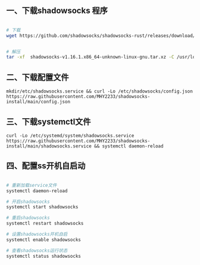 ##  一、下载shadowsocks 程序

```bash

# 下载
wget https://github.com/shadowsocks/shadowsocks-rust/releases/download/v1.16.1/shadowsocks-v1.16.1.x86_64-unknown-linux-gnu.tar.xz


# 解压
tar -xf  shadowsocks-v1.16.1.x86_64-unknown-linux-gnu.tar.xz -C /usr/local/bin/
```

## 二、下载配置文件
    mkdir/etc/shadowsocks.service && curl -Lo /etc/shadowsocks/config.json https://raw.githubusercontent.com/MHY2233/shadowsocks-install/main/config.json

## 三、下载systemctl文件
    curl -Lo /etc/systemd/system/shadowsocks.service https://raw.githubusercontent.com/MHY2233/shadowsocks-install/main/shadowsocks.service && systemctl daemon-reload

## 四、配置ss开机自启动

```bash

# 重新加载service文件
systemctl daemon-reload 

# 开启shadowsocks 
systemctl start shadowsocks 

# 重启shadowsocks
systemctl restart shadowsocks

# 设置shadowsocks开机自启
systemctl enable shadowsocks 

# 查看shadowsocks运行状态
systemctl status shadowsocks 

```
